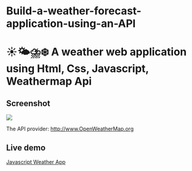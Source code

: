 # Build-a-weather-forecast-application-using-an-API
# ☀️🌤⛈❄️ A weather web application using Html, Css, Javascript, Weathermap Api

## Screenshot
<img src="https://github.com/Bhaskar-maity/Javascript-weather-app/blob/main/Screenshot.jpg">

The API provider: http://www.OpenWeatherMap.org

## Live demo
[Javascript Weather App](https://bhaskar-maity.github.io/Javascript-weather-app/)
